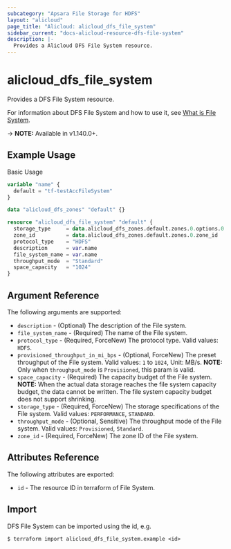 ```yaml
---
subcategory: "Apsara File Storage for HDFS"
layout: "alicloud"
page_title: "Alicloud: alicloud_dfs_file_system"
sidebar_current: "docs-alicloud-resource-dfs-file-system"
description: |-
  Provides a Alicloud DFS File System resource.
---
```


# alicloud\_dfs\_file\_system

Provides a DFS File System resource.

For information about DFS File System and how to use it, see [What is File System](https://www.alibabacloud.com/help/doc-detail/207144.htm).

-> **NOTE:** Available in v1.140.0+.

## Example Usage

Basic Usage

```terraform
variable "name" {
  default = "tf-testAccFileSystem"
}

data "alicloud_dfs_zones" "default" {}

resource "alicloud_dfs_file_system" "default" {
  storage_type     = data.alicloud_dfs_zones.default.zones.0.options.0.storage_type
  zone_id          = data.alicloud_dfs_zones.default.zones.0.zone_id
  protocol_type    = "HDFS"
  description      = var.name
  file_system_name = var.name
  throughput_mode  = "Standard"
  space_capacity   = "1024"
}
```

## Argument Reference

The following arguments are supported:

* `description` - (Optional) The description of the File system.
* `file_system_name` - (Required) The name of the File system.
* `protocol_type` - (Required, ForceNew) The protocol type. Valid values: `HDFS`.
* `provisioned_throughput_in_mi_bps` - (Optional, ForceNew) The preset throughput of the File system. Valid values: `1` to `1024`, Unit: MB/s. **NOTE:** Only when `throughput_mode` is `Provisioned`, this param is valid.
* `space_capacity` - (Required) The capacity budget of the File system. **NOTE:** When the actual data storage reaches the file system capacity budget, the data cannot be written. The file system capacity budget does not support shrinking.
* `storage_type` - (Required, ForceNew) The storage specifications of the File system. Valid values: `PERFORMANCE`, `STANDARD`.
* `throughput_mode` - (Optional, Sensitive) The throughput mode of the File system. Valid values: `Provisioned`, `Standard`.
* `zone_id` - (Required, ForceNew) The zone ID of the File system.

## Attributes Reference

The following attributes are exported:

* `id` - The resource ID in terraform of File System.

## Import

DFS File System can be imported using the id, e.g.

```
$ terraform import alicloud_dfs_file_system.example <id>
```